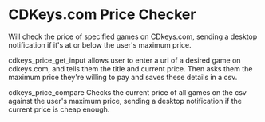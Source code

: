 # CDKeys.com Price Checker

Will check the price of specified games on CDkeys.com, sending a desktop notification if it's at or below the user's maximum price.

cdkeys_price_get_input allows user to enter a url of a desired game on cdkeys.com, and tells them the title and current price. Then asks them the maximum price they're willing to pay and saves these details in a csv.

cdkeys_price_compare Checks the current price of all games on the csv against the user's maximum price, sending a desktop notification if the current price is cheap enough.
